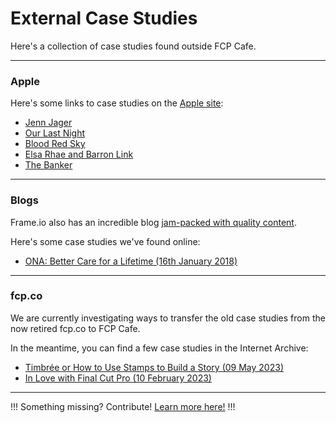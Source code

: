 # External Case Studies

Here's a collection of case studies found outside FCP Cafe.

---

### Apple

Here's some links to case studies on the [Apple site](https://www.apple.com/au/final-cut-pro/workflows/):

- [Jenn Jager](https://www.apple.com/au/final-cut-pro/workflows/#image-slide-gallery-item-1)
- [Our Last Night](https://www.apple.com/au/final-cut-pro/workflows/#image-slide-gallery-item-2)
- [Blood Red Sky](https://www.apple.com/au/final-cut-pro/workflows/#image-slide-gallery-item-3)
- [Elsa Rhae and Barron Link](https://www.apple.com/au/final-cut-pro/workflows/#image-slide-gallery-item-4)
- [The Banker](https://www.apple.com/au/final-cut-pro/workflows/#image-slide-gallery-item-5)

---

### Blogs

Frame.io also has an incredible blog [jam-packed with quality content](https://blog.frame.io).

Here's some case studies we've found online:

- [ONA: Better Care for a Lifetime (16th January 2018)](https://adamschoales.com/blog/2018/1/ona-better-care-for-a-lifetime)

---

### fcp.co

We are currently investigating ways to transfer the old case studies from the now retired fcp.co to FCP Cafe.

In the meantime, you can find a few case studies in the Internet Archive:

- [Timbrée or How to Use Stamps to Build a Story (09 May 2023)](https://web.archive.org/web/20230610153050/https://fcp.co/final-cut-pro/articles/2616-timbree-or-how-to-use-stamps-to-build-a-story)
- [In Love with Final Cut Pro (10 February 2023)](https://web.archive.org/web/20230604103506/https://fcp.co/final-cut-pro/articles/2614-in-love-with-final-cut-pro)

---

!!!
Something missing? Contribute! [Learn more here!](/contribute/)
!!!
